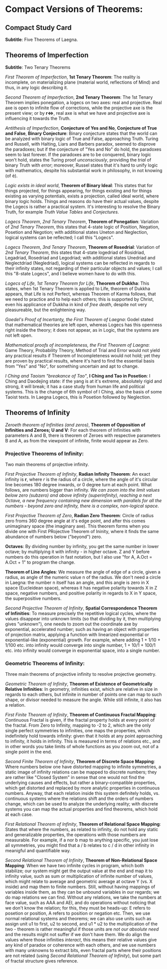 # __Compact Versions of Theorems__:

## Compact Study Card
__Subtitle__: Five Theorems of Laegna.

## Theorems of Imperfection
__Subtitle__: Two Tenary Theorems

_First Theorem of Imperfection_, __1st Tenary Theorem__: The reality is incomplete, on materializing plane (material world, reflections of Mind) and thus, in any logic describing it.

_Second Theorem of Imperfection_, __2nd Tenary Theorem__: The 1st Tenary Theorem implies ponegation, a logecs on two axes: real and projective. Real axe is open to infinite flow of corrections, while the projective axe is the present view; or by __r<=>__, real axe is what we have and projective axe is influencing it towards the Truth.

_Antithesis of Imperfection_, __Conjecture of Yes and No__, __Conjecture of True and False__, __Binary Conjecture__: Binary conjecture states that the world can be analyzed with binary logic of True and False, approaching Truth. Turing and Russell, with Halting, Liars and Barbers paradox, seemed to disprove the paradoxes; but if the conjecture of "Yes and No" do hold, the paradoxes seem to last forever. If the paradoxes are to be conquered, binary logic won't hold, states the Turing proof _unconsciously_, providing the _trial_ of binary Truth with _error_; moreover, Russel states that it's hard to unify logic with mathematics, despite his substantial work in philosophy, in not knowing (of è).

_Logic exists in ideal world_, __Theorem of Binary Ideal__: This states that for things projected, for things appearing, for things existing and for things existing as varying potentials, exists a projection, called ideal world, where binary logic holds. Things and reasons do have their actual values, despite the Logecs is rather a practical system. It's interesting to resolve the Binary Truth, for example _Truth Value Tables_ and _Conjectures_.

_Logecs Theorem_, _2nd Tenary Theorem_, __Theorem of Ponegation__: Variation of _2nd Tenary Theorem_, this states that 4-state logic of Position, Negation, Posetion and Negotion; with additional states Uneton and Neglection, logical systems can be reflected; I call this "Logecs".

_Logecs Theorem_, _3nd Tenary Theorem_, __Theorem of Rosedrial__: Variation of _2nd Tenary Theorem_, this states that 4-state logedriad of Rosidriad, Legadriad, Rosedriad and Legodriad; with additional states Unedriad and Neglectdriad (Negledriad), logical systems can be reflected in regards to their infinity states, not regarding of their particular objects and values; I call this "8-state Logecs", and I believe women have to do with this.

_Logecs of Life_, _1st Tenary Theorem for Life_, __Theorem of Dukkha__: This states, when 1st Tenary Theorem is applied to Life, theorem of Dukkha appears, that Life is not Perfect, whereas Theorem of Karma follows, that we need to practice and to help each others; this is supported by Christ, even his applicance of Dukkha in kind of _free death_, despite not very pleasureable, but the enlightening way.

_Goedel's Proof of Incertanty, the First Theorem of Laegna_: Godel stated that mathematical theories are left open, whereas Logecs has this openness right inside the theory; it does not appear, as in Logic, that the systems are not left open.

_Mathemat<i>i</i>cal proofs of incompleteness, the First Theorem of Laegna_: Game Theory, Probability Theory, Method of Trial and Error would not yield any practical results if Theorem of Incompleteness would not hold; yet they are proven by practical results, where it's hard to find the essential basis from "Yes" and "No", for something uncertain and apt to change.

_I Ching and Taoism "breakance of Tao"_, __I Ching and Tao in Posetion__: I Ching and Daodejing state: if the yang is at it's extreme, absolutely rigid and strong, it will break; it has a case study from human life and political systems. This is the change of 6th symbol of I Ching, also the basis of some Taoist texts. In Laegna Logecs, this is Posetion followed by Neglection.

## Theorems of Infinity

_Zeroeth theorem of Infinities (and zeros)_, __Theorem of Opposition of Infinities and Zeroes; U and V__: For each theorem of Infinities with parameters A and B, there is theorem of Zeroes with respective parameters B and A, as from the viewpoint of infinite, finite would appear as Zero.

### __Projective Theorems of Infinity__:
Two main theorems of projective infinity.

_First Projective Theorem of Infinity_, __Radian Infinity Theorem__: An exact infinity is __r__, where _r_ is the radius of a circle, where the angle of it's circular line becomes 180 degree inwards, or 0 degree turn at each point. What follows, are numbers bigger than infinity. _We can zoom into the limit values below zero (subzero) and above infinity (superinfinity), reaching a next Octave, a new frequency containing new dimension with parallels for all the numbers - beyond zero and infinity, there is a complex, non-logical space_.

 _First Projective Theorem of Zero_, __Radian Zero Theorem__: Circle of radius zero froms 360 degree angle at it's edge point, and after this comes unimaginary space (the imaginary axe). This theorem forms when you divide one with First PRojective Theorem of Ininity, where it finds the same abundance of numbers below ("beyond") zero.

 __Octaves__: By dividing number by infinity, you get the same number in lower octave; by multiplying it with infinity - in higher octave. Z and Y before numbers do this operation in fast notation, but I also use "for A, A.Oct = A.Oct + 1" to program the change.

__Theorem of Line Angles__: We measure the angle of edge of a circle, given a radius, as angle of the numeric value n of the radius. We don't need a circle in Laegna: the number n itself has an angle, and this angle is zero in X space (Eucleidean space), whereas it has negative polarity towards X in Z space, negative numbers, and positive polarity in regards to X in Y space, the superpositive numbers.

_Second Projective Theorem of Infinity_, __Spatial Correspondence Theorem of Infinities__: To measure precisely the repetitive logical cycles, where the values disappear into unknown limits (so that dividing by it, then multiplying gives "unknown"), one needs to zoom out the coordinate axe by exponential, accelerated number; such as having an object with properties of projection matrix, applying a function with linearized exponential or exponential-like (exponential) growth. For example, where adding 1 + 1/10 + 1/100 etc. into infinity would converge into single number, 1 + 10/1 + 100/1 etc. into infinity would converge in exponential space, into a single number.

### __Geometric Theorems of Infinity__:
Three main theorems of projective infinity to resolve projective geometry.

_Geometric Theorem of Infinity_, __Theorem of Existence of Geometrically Relative Infinities__: In geometry, infinities exist, which are relative in size in regards to each others, but infinite in number of points one can map to such shape, or divisor needed to measure the angle. While still infinite, it also has a relation.

_First Finite Theorem of Infinity_, __Theorem of Continuous Fractal Mapping__: Continuous Fractal is given, if the fractal property holds at every point of the fractal. From Zero to Infinity, mapping to -2 to 2, which are the only single perfect symmetries to infinities, one maps the properties, which indefinitely hold towards infinity: given that it holds at any point approaching to infinity, it holds in infinity. This is measured in terms of relations etc., and in other words you take limits of whole functions as you zoom out, not of a single point in the end.

_Second Finite Theorem of Infinity_, __Theorem of Discrete Space Mapping__: Where numbers below one have distorted mapping to infinite symmetries, a static image of infinity relations can be mapped to discrete numbers; they are rather like "Closed System" in sense that one would not find the underlying causes and effects, but rather a binary-compatible properties, which get distorted and replaced by more analytic properties in continuous numbers. Anyway, that each relation inside this system definitely holds, vs. continuous systems where the relations shift and the orders of numbers change, which can be used to analyze the underlying reality; with discrete systems you can map the actual properties and find theorems, which hold at each case.

_First Relational Theorem of Infinity_, __Theorem of Relational Space Mapping__: States that where the numbers, as related to infinity, do not hold any static and generalizable properties, the operations with those numbers are measurable. For example, if a nor b map to anything specific, you just lose all symmetries, you might find that a / b relates to c / d in other infinity in meanigful and quantifiable way.

_Second Relational Theorem of Infinity_, __Theorem of Non-Relational Space Mapping__: When we have two infinite cycles in program, which both stabilize; our system might get the output value at the end and map it to infinity value, such as sum or multiplication of infinite number of values, which might relate to average and geometric average at octave Y (vs. X inside) and map them to finite numbers. Still, without having mappings of variables inside them, as they can be unbound variables in our regards; we do map relations we can find. Without any relations, we take the numbers at face value, such as AAA and AEI, and do operations without noticing that we don't know the relation; for this, they must be heads-up: E refers to posetion or position, A refers to position or negation etc. Then, we use normal relational systems and theorems; we can also use units such as assign unit u1 to first, u2 to second, and u1 * u2 to the multiplication of the two - theorem is rather meaningful if those units are *not our absolute need* and the results might not suffer if we don't have them. We do align the values where those infinities _interact_, this means their relative values give any kind of paradox or coherence with each others, and we use numbers with many unknowns to extract bits, even fractal parts where their positions are not related (using _Second Relational Theorem of Infinity_), but some part of fractal structure gives reference.

